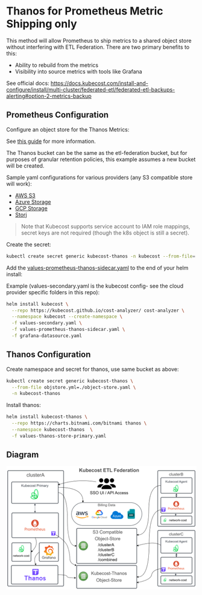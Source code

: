 # Thanos for Prometheus Metric Shipping only

This method will allow Prometheus to ship metrics to a shared object store without interfering with ETL Federation. There are two primary benefits to this:

- Ability to rebuild from the metrics
- Visibility into source metrics with tools like Grafana

See official docs: <https://docs.kubecost.com/install-and-configure/install/multi-cluster/federated-etl/federated-etl-backups-alerting#option-2-metrics-backup>

## Prometheus Configuration

Configure an object store for the Thanos Metrics:

See [this guide](https://docs.kubecost.com/install-and-configure/install/multi-cluster/thanos-setup/long-term-storage#step-1-create-object-store.yaml) for more information.

The Thanos bucket can be the same as the etl-federation bucket, but for purposes of granular retention policies, this example assumes a new bucket will be created.

Sample yaml configurations for various providers (any S3 compatible store will work):
- [AWS S3](../../aws/object-store.yaml)
- [Azure Storage](../../azure/object-store.yaml)
- [GCP Storage](../../gcp/object-store.yaml)
- [Storj](https://docs.kubecost.com/install-and-configure/install/etl-backup#storj)

> Note that Kubecost supports service account to IAM role mappings, secret keys are not required (though the k8s object is still a secret).

Create the secret:

```sh
kubectl create secret generic kubecost-thanos -n kubecost --from-file=./object-store.yaml
```

Add the [values-prometheus-thanos-sidecar.yaml](values-prometheus-thanos-sidecar.yaml) to the end of your helm install:

Example (values-secondary.yaml is the kubecost config- see the cloud provider specific folders in this repo):

```sh
helm install kubecost \
  --repo https://kubecost.github.io/cost-analyzer/ cost-analyzer \
  --namespace kubecost --create-namespace \
  -f values-secondary.yaml \
  -f values-prometheus-thanos-sidecar.yaml \
  -f grafana-datasource.yaml
```

## Thanos Configuration

Create namespace and secret for thanos, use same bucket as above:

```sh
kubectl create secret generic kubecost-thanos \
  --from-file objstore.yml=./object-store.yaml \
  -n kubecost-thanos
```

Install thanos:

```sh
helm install kubecost-thanos \
  --repo https://charts.bitnami.com/bitnami thanos \
  --namespace kubecost-thanos  \
  -f values-thanos-store-primary.yaml
```

## Diagram

![diagram](Federated-ETL-Thanos-Architecture.png)